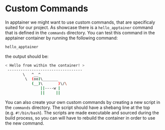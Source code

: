 # Custom Commands

In apptainer we might want to use custom commands, that are specificaly suited for our project. As showcase there is a `hello_apptainer` command that is defined in the `commands` directory. You can test this command in the apptainer container by running the following command:

```bash
hello_apptainer
```

the output should be:

```bash __________________________________
< Hello from within the container! >
 ----------------------------------
        \   ^__^
         \  (oo)\_______
            (__)\       )\/\
                ||----w |
                ||     ||
```

You can also create your own custom commands by creating a new script in the `commands` directory. The script should have a shebang line at the top (e.g. `#!/bin/bash`). The scripts are made executable and sourced during the build process, so you can will have to rebuild the container in order to use the new command.